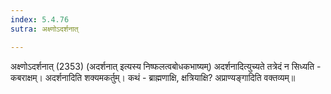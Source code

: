 ```yaml
---
index: 5.4.76
sutra: अक्ष्णोऽदर्शनात्

---
```

 अक्ष्णोऽदर्शनात् (2353) (अदर्शनात् इत्यस्य निष्फलत्वबोधकभाष्यम्) अदर्शनादित्युच्यते तत्रेदं न सिध्यति - कबराक्षम्। अदर्शनादिति शक्यमकर्तुम्। कथं - ब्राह्मणाक्षि, क्षत्रियाक्षि? अप्राण्यङ्गादिति वक्तव्यम्॥ 